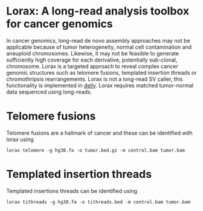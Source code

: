 # Lorax: A long-read analysis toolbox for cancer genomics

In cancer genomics, long-read de novo assembly approaches may not be applicable because of tumor heterogeneity, normal cell contamination and aneuploid chromosomes. Likewise, it may not be feasible to generate sufficiently high coverage for each derivative, potentially sub-clonal, chromosome. Lorax is a targeted approach to reveal complex cancer genomic structures such as telomere fusions, templated insertion threads or chromothripsis rearrangements. Lorax is not a long-read SV caller, this functionality is implemented in [delly](https://github.com/dellytools/delly). Lorax requires matched tumor-normal data sequenced using long-reads.

# Telomere fusions

Telomere fusions are a hallmark of cancer and these can be identified with lorax using

`lorax telomere -g hg38.fa -o tumor.bed.gz -m control.bam tumor.bam`

# Templated insertion threads

Templated insertions threads can be identified using

`lorax tithreads -g hg38.fa -o tithreads.bed -m control.bam tumor.bam`




